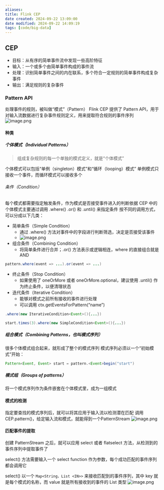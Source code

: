 ```yaml
---
aliases: 
title: Flink CEP
date created: 2024-09-22 13:09:00
date modified: 2024-09-22 14:09:19
tags: [code/big-data]
---
```


## CEP
- 目标：从有序的简单事件流中发现一些高阶特征
- 输入：一个或多个由简单事件构成的事件流
- 处理：识别简单事件之间的内在联系，多个符合一定规则的简单事件构成复杂事件
- 输出：满足规则的复杂事件

### Pattern API
处理事件的规则，被叫做“模式”（Pattern）
Flink CEP 提供了 Pattern API，用于对输入流数据进行复杂事件规则定义，用来提取符合规则的事件序列
![image.png](https://typora-tes.oss-cn-shanghai.aliyuncs.com/picgo/20240922141610.png)

#### 种类
##### 个体模式（Individual Patterns）
>组成复杂规则的每一个单独的模式定义，就是“个体模式”

个体模式可以包括“单例（singleton）模式”和“循环（looping）模式”
单例模式只接收一个事件，而循环模式可以接收多个

###### 条件（Condition）
每个模式都需要指定触发条件，作为模式是否接受事件进入的判断依据
CEP 中的个体模式主要通过调用 .where() .or() 和 .until() 来指定条件
按不同的调用方式，可以分成以下几类：
- 简单条件（Simple Condition）
	- 通过 .where() 方法对事件中的字段进行判断筛选，决定是否接受该事件
	- ![image.png](https://typora-tes.oss-cn-shanghai.aliyuncs.com/picgo/20240922143047.png)
- 组合条件（Combining Condition）
	- 将简单条件进行合并；.or() 方法表示或逻辑相连，where 的直接组合就是 AND
```java
pattern.where(event => ...).or(event => ...)
```
- 终止条件（Stop Condition）
	- 如果使用了 oneOrMore 或者 oneOrMore.optional，建议使用 .until() 作为终止条件，以便清理状态
- 迭代条件（Iterative Condition）
	- 能够对模式之前所有接收的事件进行处理
	- 可以调用 ctx.getEventsForPattern(“name”)
```java
.where(new IterativeCondition<Event>(){...})
```
```java
start.times(3).where(new SimpleCondition<Event>(){...})
```

##### 组合模式（Combining Patterns，也叫模式序列）
很多个体模式组合起来，就形成了整个的模式序列
模式序列必须以一个“初始模式”开始：
```java
Pattern<Event, Event> start = pattern.<Event>begin("start")
```

##### 模式组（Groups of patterns）
将一个模式序列作为条件嵌套在个体模式里，成为一组模式

#### 模式的检测
指定要查找的模式序列后，就可以将其应用于输入流以检测潜在匹配
调用 CEP.pattern()，给定输入流和模式，就能得到一个PatternStream
![image.png](https://typora-tes.oss-cn-shanghai.aliyuncs.com/picgo/20240922143236.png)

#### 匹配事件的提取
创建 PatternStream 之后，就可以应用 select 或者 flatselect 方法，从检测到的事件序列中提取事件了

select() 方法需要输入一个 select function 作为参数，每个成功匹配的事件序列都会调用它

select() 以一个 `Map<String，List <IN>>` 来接收匹配到的事件序列，其中 key 就是每个模式的名称，而 value 就是所有接收到的事件的 List 类型
![image.png](https://typora-tes.oss-cn-shanghai.aliyuncs.com/picgo/20240922143328.png)
